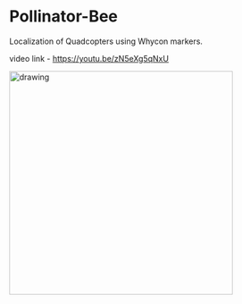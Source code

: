 # Pollinator-Bee
Localization of Quadcopters using Whycon markers.

video link - https://youtu.be/zN5eXg5qNxU


<img src="media/whycon.gif" alt="drawing" width="400"/>

